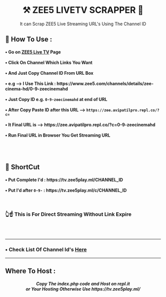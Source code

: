 <h1 align="center"> ⚒ ZEE5 LIVETV SCRAPPER 🔐 </h1>

<p align="center"> It can Scrap ZEE5 Live Streaming URL's Using The Channel ID </p>

<h2>🍂 How To Use : </h2>

<h4>
• Go on <a href="https://www.zee5.com/livetv">ZEE5 Live TV</a> Page <br><br>
• Click On Channel Which Links You Want <br><br>
• And Just Copy Channel ID From URL Box <br><br>
• e.g --> I Use This Link : https://www.zee5.com/channels/details/zee-cinema-hd/0-9-zeecinemahd <br><br>
• Just Copy ID e.g. <code>0-9-zeecinemahd</code> at end of URL <br><br>
• After Copy Paste ID after this URL --> <code>https://zee.avipatilpro.repl.co/?c=</code> <br><br>
• It Final URL is --> https://zee.avipatilpro.repl.co/?c=0-9-zeecinemahd <br><br>
• Run Final URL in Browser You Get Streaming URL <br>
</h4>
<br><br>

## 🍃 ShortCut

<h4>
• Put Complete I'd : https://tv.zee5play.ml/CHANNEL_ID <br><br>
• Put I'd after <code>0-9-</code> : https://tv.zee5play.ml/c/CHANNEL_ID
  </h4><br>
  
  <h3>👆☝ This is For Direct Streaming Without Link Expire </h3><br><br>
  
---

<h3>• Check List Of Channel Id's <a href="Channel_IDs.md">Here</a></h3>

---

<h2> Where To Host : </h2>

<h5 align="center"> Copy The index.php code and Host on repl.it <br> or Your Hosting Otherwise Use https://tv.zee5play.ml/
